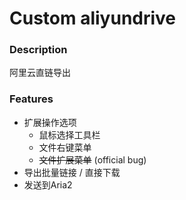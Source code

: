 # Custom aliyundrive

### Description
阿里云直链导出

### Features
- 扩展操作选项
  - 鼠标选择工具栏
  - 文件右键菜单
  - ~~文件扩展菜单~~ (official bug)
- 导出批量链接 / 直接下载
- 发送到Aria2
